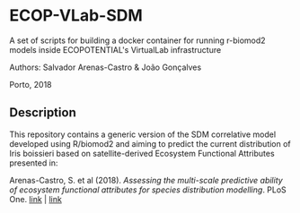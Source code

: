 # ECOP-VLab-SDM

A set of scripts for building a docker container for running r-biomod2 models 
inside ECOPOTENTIAL's VirtualLab infrastructure

Authors: Salvador Arenas-Castro & João Gonçalves

Porto, 2018

## Description

This repository contains a generic version of the SDM correlative model developed 
using R/biomod2 and aiming to predict the current distribution of Iris boissieri 
based on satellite-derived Ecosystem Functional Attributes presented in:

Arenas-Castro, S. et al (2018). _Assessing the multi-scale predictive ability of ecosystem functional attributes for species distribution modelling_. PLoS One. [link](http://journals.plos.org/plosone/article?id=10.1371/journal.pone.0199292) \| [link](https://doi.org/10.1371/journal.pone.0199292)
